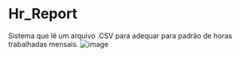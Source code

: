 # Hr_Report
Sistema que lê um arquivo .CSV para adequar para padrão de horas trabalhadas mensais.
![image](https://user-images.githubusercontent.com/56171753/128368348-dafe5d7d-85f5-48e8-9f53-950b2b1a9a0d.png)
